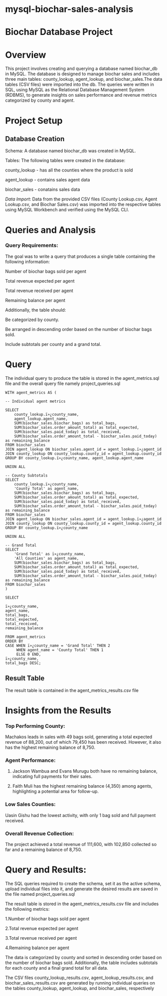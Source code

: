 # mysql-biochar-sales-analysis

# Biochar Database Project

# Overview

This project involves creating and querying a database named biochar_db in MySQL. The database is designed to manage biochar sales and includes three main tables: county_lookup, agent_lookup, and biochar_sales.The data tables (CSV files) were imported into the db. The queries were written in SQL, using MySQL as the Relational Database Management System (RDBMS), to generate insights on sales performance and revenue metrics categorized by county and agent.

# Project Setup

## Database Creation

Schema: A database named biochar_db was created in MySQL.

Tables: The following tables were created in the database:

county_lookup - has all the counties where the product is sold

agent_lookup - contains sales agent data

biochar_sales - conatains sales data

*Data Import*:
Data from the provided CSV files (County Lookup.csv, Agent Lookup.csv, and Biochar Sales.csv) was imported into the respective tables using MySQL Workbench and verified using the MySQL CLI.

# Queries and Analysis

 ### Query Requirements:

The goal was to write a query that produces a single table containing the following information:

Number of biochar bags sold per agent

Total revenue expected per agent

Total revenue received per agent

Remaining balance per agent

Additionally, the table should:

Be categorized by county.

Be arranged in descending order based on the number of biochar bags sold.

Include subtotals per county and a grand total.

# Query
The individual query to produce the table is stored in the agent_metrics.sql file and the overall query file namely project_queries.sql

    WITH agent_metrics AS (  

    -- Individual agent metrics
  
    SELECT 
        county_lookup.ï»¿county_name,
        agent_lookup.agent_name,
        SUM(biochar_sales.biochar_bags) as total_bags,
        SUM(biochar_sales.order_amount_total) as total_expected,
        SUM(biochar_sales.paid_today) as total_received,
        SUM(biochar_sales.order_amount_total - biochar_sales.paid_today) as remaining_balance
    FROM biochar_sales 
    JOIN agent_lookup ON biochar_sales.agent_id = agent_lookup.ï»¿agent_id
    JOIN county_lookup ON county_lookup.county_id = agent_lookup.county_id
    GROUP BY county_lookup.ï»¿county_name, agent_lookup.agent_name

    UNION ALL
    
    -- County Subtotals
    SELECT 
        county_lookup.ï»¿county_name,
        'County Total' as agent_name,
        SUM(biochar_sales.biochar_bags) as total_bags,
        SUM(biochar_sales.order_amount_total) as total_expected,
        SUM(biochar_sales.paid_today) as total_received,
        SUM(biochar_sales.order_amount_total - biochar_sales.paid_today) as remaining_balance
    FROM biochar_sales 
    JOIN agent_lookup ON biochar_sales.agent_id = agent_lookup.ï»¿agent_id
    JOIN county_lookup ON county_lookup.county_id = agent_lookup.county_id
    GROUP BY county_lookup.ï»¿county_name

    UNION ALL
    
    -- Grand Total
    SELECT 
        'Grand Total' as ï»¿county_name,
        'All Counties' as agent_name,
        SUM(biochar_sales.biochar_bags) as total_bags,
        SUM(biochar_sales.order_amount_total) as total_expected,
        SUM(biochar_sales.paid_today) as total_received,
        SUM(biochar_sales.order_amount_total - biochar_sales.paid_today) as remaining_balance
    FROM biochar_sales 
    )
    
    SELECT 

    ï»¿county_name,
    agent_name,
    total_bags,
    total_expected,
    total_received,
    remaining_balance
    
    FROM agent_metrics
    ORDER BY 
    CASE WHEN ï»¿county_name = 'Grand Total' THEN 2
         WHEN agent_name = 'County Total' THEN 1
         ELSE 0 END,
    ï»¿county_name,
    total_bags DESC;

## Result Table
The result table is contained in the agent_metrics_results.csv file


# Insights from the Results

### Top Performing County:

Machakos leads in sales with 49 bags sold, generating a total expected revenue of 88,200, out of which 79,450 has been received. However, it also has the highest remaining balance of 8,750.

### Agent Performance:

1. Jackson Wambua and Evans Murugu both have no remaining balance, indicating full payments for their sales.

2. Faith Muli has the highest remaining balance (4,350) among agents, highlighting a potential area for follow-up.

### Low Sales Counties:

Uasin Gishu had the lowest activity, with only 1 bag sold and full payment received.

### Overall Revenue Collection:

The project achieved a total revenue of 111,600, with 102,850 collected so far and a remaining balance of 8,750.

# Query and Results:

The SQL queries required to create the schema, set it as the active schema, upload individual files into it, and generate the desired results are saved in the file named project_queries.sql

The result table is stored in the agent_metrics_results.csv file and includes the following metrics:

1.Number of biochar bags sold per agent

2.Total revenue expected per agent

3.Total revenue received per agent

4.Remaining balance per agent

The data is categorized by county and sorted in descending order based on the number of biochar bags sold. Additionally, the table includes subtotals for each county and a final grand total for all data.

The CSV files county_lookup_results.csv, agent_lookup_results.csv, and biochar_sales_results.csv are generated by running individual queries on the tables county_lookup, agent_lookup, and biochar_sales, respectively
